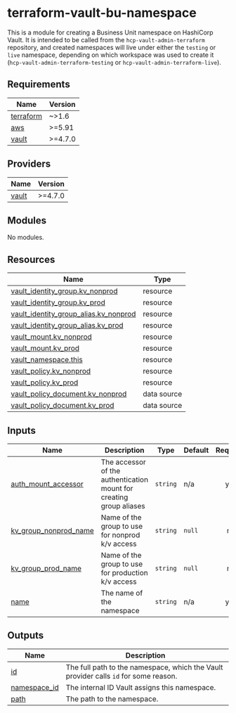 # terraform-vault-bu-namespace
This is a module for creating a Business Unit namespace on HashiCorp Vault. It is intended to be called from the `hcp-vault-admin-terraform` repository, and created namespaces
will live under either the `testing` or `live` namespace, depending on which workspace was used to create it (`hcp-vault-admin-terraform-testing` or `hcp-vault-admin-terraform-live`).

<!-- BEGIN_TF_DOCS -->
## Requirements

| Name | Version |
|------|---------|
| <a name="requirement_terraform"></a> [terraform](#requirement\_terraform) | ~>1.6 |
| <a name="requirement_aws"></a> [aws](#requirement\_aws) | >=5.91 |
| <a name="requirement_vault"></a> [vault](#requirement\_vault) | >=4.7.0 |

## Providers

| Name | Version |
|------|---------|
| <a name="provider_vault"></a> [vault](#provider\_vault) | >=4.7.0 |

## Modules

No modules.

## Resources

| Name | Type |
|------|------|
| [vault_identity_group.kv_nonprod](https://registry.terraform.io/providers/hashicorp/vault/latest/docs/resources/identity_group) | resource |
| [vault_identity_group.kv_prod](https://registry.terraform.io/providers/hashicorp/vault/latest/docs/resources/identity_group) | resource |
| [vault_identity_group_alias.kv_nonprod](https://registry.terraform.io/providers/hashicorp/vault/latest/docs/resources/identity_group_alias) | resource |
| [vault_identity_group_alias.kv_prod](https://registry.terraform.io/providers/hashicorp/vault/latest/docs/resources/identity_group_alias) | resource |
| [vault_mount.kv_nonprod](https://registry.terraform.io/providers/hashicorp/vault/latest/docs/resources/mount) | resource |
| [vault_mount.kv_prod](https://registry.terraform.io/providers/hashicorp/vault/latest/docs/resources/mount) | resource |
| [vault_namespace.this](https://registry.terraform.io/providers/hashicorp/vault/latest/docs/resources/namespace) | resource |
| [vault_policy.kv_nonprod](https://registry.terraform.io/providers/hashicorp/vault/latest/docs/resources/policy) | resource |
| [vault_policy.kv_prod](https://registry.terraform.io/providers/hashicorp/vault/latest/docs/resources/policy) | resource |
| [vault_policy_document.kv_nonprod](https://registry.terraform.io/providers/hashicorp/vault/latest/docs/data-sources/policy_document) | data source |
| [vault_policy_document.kv_prod](https://registry.terraform.io/providers/hashicorp/vault/latest/docs/data-sources/policy_document) | data source |

## Inputs

| Name | Description | Type | Default | Required |
|------|-------------|------|---------|:--------:|
| <a name="input_auth_mount_accessor"></a> [auth\_mount\_accessor](#input\_auth\_mount\_accessor) | The accessor of the authentication mount for creating group aliases | `string` | n/a | yes |
| <a name="input_kv_group_nonprod_name"></a> [kv\_group\_nonprod\_name](#input\_kv\_group\_nonprod\_name) | Name of the group to use for nonprod k/v access | `string` | `null` | no |
| <a name="input_kv_group_prod_name"></a> [kv\_group\_prod\_name](#input\_kv\_group\_prod\_name) | Name of the group to use for production k/v access | `string` | `null` | no |
| <a name="input_name"></a> [name](#input\_name) | The name of the namespace | `string` | n/a | yes |

## Outputs

| Name | Description |
|------|-------------|
| <a name="output_id"></a> [id](#output\_id) | The full path to the namespace, which the Vault provider calls `id` for some reason. |
| <a name="output_namespace_id"></a> [namespace\_id](#output\_namespace\_id) | The internal ID Vault assigns this namespace. |
| <a name="output_path"></a> [path](#output\_path) | The path to the namespace. |
<!-- END_TF_DOCS -->
